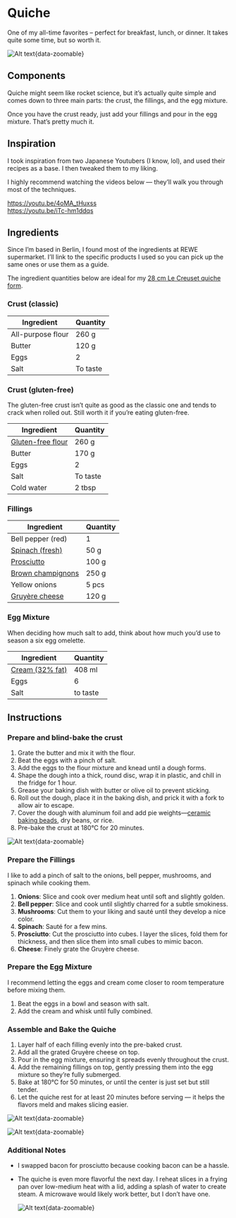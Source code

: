 # Quiche

One of my all-time favorites – perfect for breakfast, lunch, or dinner. It takes quite some time, but so worth it.

![Alt text](../../images/quiche_1.png){data-zoomable}


## Components

Quiche might seem like rocket science, but it’s actually quite simple and comes down to three main parts: the crust, the fillings, and the egg mixture.

Once you have the crust ready, just add your fillings and pour in the egg mixture. That’s pretty much it.

## Inspiration

I took inspiration from two Japanese Youtubers (I know, lol), and used their recipes as a base. I then tweaked them to my liking.

I highly recommend watching the videos below — they’ll walk you through most of the techniques.

https://youtu.be/4oMA_tHuxss  
https://youtu.be/iTc-hm1ddqs

## Ingredients

Since I’m based in Berlin, I found most of the ingredients at REWE supermarket. I’ll link to the specific products I used so you can pick up the same ones or use them as a guide.

The ingredient quantities below are ideal for my [28 cm Le Creuset quiche form](https://www.lecreuset.de/de_DE/p/tarteform-aus-steinzeug/SW1120.html?dwvar_SW1120_color=flint&dwvar_SW1120_size=28cm-l2-1).

### Crust (classic)

| Ingredient                  | Quantity |
|-----------------------------|----------|
| All-purpose flour           | 260 g    |
| Butter                      | 120 g    |
| Eggs                        | 2         |
| Salt                        | To taste |

### Crust (gluten-free)

The gluten-free crust isn’t quite as good as the classic one and tends to crack when rolled out. Still worth it if you’re eating gluten-free.

| Ingredient                  | Quantity |
|-----------------------------|----------|
| [Gluten-free flour](https://www.nu3.de/products/bauckhof-mehl-mix-universal-glutenfrei)           | 260 g    |
| Butter                     | 170 g    |
| Eggs                        | 2    |
| Salt                        | To taste |
| Cold water                  | 2 tbsp   |


### Fillings

| Ingredient                  | Quantity |
|-----------------------------|----------|
| Bell pepper (red)           | 1    |
| [Spinach (fresh)](https://shop.rewe.de/p/rewe-bio-blattspinat-100g/7294456)                     |    50 g      |
| [Prosciutto](https://shop.rewe.de/products/1424192?variantArticleId=V8EBVY1Q)                   | 100 g         |
| [Brown champignons](https://shop.rewe.de/products/8312738?variantArticleId=27952450)                   | 250 g    |
| Yellow onions                       | 5 pcs    |
| [Gruyère cheese](https://shop.rewe.de/products/7259886?variantArticleId=4388860191530)              | 120 g    |

### Egg Mixture

When deciding how much salt to add, think about how much you’d use to season a six egg omelette.

| Ingredient           | Quantity                                 |
|----------------------|------------------------------------------|
| [Cream (32% fat)](https://shop.rewe.de/products/1252453?variantArticleId=KB4ZWS5Y)          | 408 ml                                  |
| Eggs                 | 6                                  |
| Salt                 | to taste    |

## Instructions

### Prepare and blind-bake the crust

1. Grate the butter and mix it with the flour.
2. Beat the eggs with a pinch of salt.
3. Add the eggs to the flour mixture and knead until a dough forms.
4. Shape the dough into a thick, round disc, wrap it in plastic, and chill in the fridge for 1 hour.
5. Grease your baking dish with butter or olive oil to prevent sticking.
6. Roll out the dough, place it in the baking dish, and prick it with a fork to allow air to escape.
7. Cover the dough with aluminum foil and add pie weights—[ceramic baking beads](https://www.amazon.de/-/en/gp/product/B0001IWZ2W/ref=ppx_yo_dt_b_search_asin_title?ie=UTF8&psc=1), dry beans, or rice.
8. Pre-bake the crust at 180°C for 20 minutes.

![Alt text](../../images/crust.png){data-zoomable}

### Prepare the Fillings

I like to add a pinch of salt to the onions, bell pepper, mushrooms, and spinach while cooking them.

1. **Onions**: Slice and cook over medium heat until soft and slightly golden.
2. **Bell pepper**: Slice and cook until slightly charred for a subtle smokiness.
3. **Mushrooms**: Cut them to your liking and sauté until they develop a nice color.
4. **Spinach**: Sauté for a few mins.
5. **Prosciutto**: Cut the prosciutto into cubes. I layer the slices, fold them for thickness, and then slice them into small cubes to mimic bacon.
6. **Cheese**: Finely grate the Gruyère cheese.

### Prepare the Egg Mixture

I recommend letting the eggs and cream come closer to room temperature before mixing them.

1. Beat the eggs in a bowl and season with salt.
2. Add the cream and whisk until fully combined.

### Assemble and Bake the Quiche

1. Layer half of each filling evenly into the pre-baked crust.
2. Add all the grated Gruyère cheese on top.
3. Pour in the egg mixture, ensuring it spreads evenly throughout the crust.
4. Add the remaining fillings on top, gently pressing them into the egg mixture so they’re fully submerged.
5. Bake at 180°C for 50 minutes, or until the center is just set but still tender.
6. Let the quiche rest for at least 20 minutes before serving — it helps the flavors meld and makes slicing easier.

![Alt text](../../images/fillings-1.png){data-zoomable}

![Alt text](../../images/fillings-2.png){data-zoomable}

### Additional Notes

- I swapped bacon for prosciutto because cooking bacon can be a hassle.
- The quiche is even more flavorful the next day. I reheat slices in a frying pan over low-medium heat with a lid, adding a splash of water to create steam. A microwave would likely work better, but I don’t have one.

  ![Alt text](../../images/slice.png){data-zoomable}

